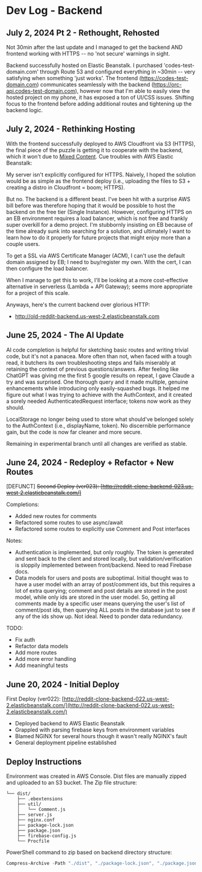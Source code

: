 # Dev Log - Backend

## July 2, 2024 Pt 2 - Rethought, Rehosted

Not 30min after the last update and I managed to get the backend AND frontend working with HTTPS -- no 'not secure' warnings in sight.

Backend successfully hosted on Elastic Beanstalk. I purchased 'codes-test-domain.com' through Route 53 and configured everything in ~30min -- very satisfying when something 'just works'.
The frontend (https://codes-test-domain.com) communicates seamlessly with the backend (https://orc-api.codes-test-domain.com), however now that I'm able to easily view the hosted project on my phone, it has exposed a ton of UI/CSS issues. Shifting focus to the frontend before adding additional routes and tightening up the backend logic.

## July 2, 2024 - Rethinking Hosting

With the frontend successfully deployed to AWS Cloudfront via S3 (HTTPS), the final piece of the puzzle is getting it to cooperate with the backend, which it won't due to [Mixed Content](https://developer.mozilla.org/en-US/docs/Web/Security/Mixed_content). Cue troubles with AWS Elastic Beanstalk:

My server isn't explicitly configured for HTTPS. Naively, I hoped the solution would be as simple as the frontend deploy (i.e., uploading the files to S3 + creating a distro in Cloudfront = boom; HTTPS).

But no. The backend is a different beast. I've been hit with a surprise AWS bill before was therefore hoping that it would be possible to host the backend on the free tier (Single Instance). However, configuring HTTPS on an EB environment requires a load balancer, which is not free and frankly super overkill for a demo project. I'm stubbornly insisting on EB because of the time already sunk into searching for a solution, and ultimately I want to learn how to do it properly for future projects that might enjoy more than a couple users.

To get a SSL via AWS Certificate Manager (ACM), I can't use the default domain assigned by EB; I need to buy/register my own. With the cert, I can then configure the load balancer.

When I manage to get this to work, I'll be looking at a more cost-effective alternative in serverless (Lambda + API Gateway); seems more appropriate for a project of this scale.

Anyways, here's the current backend over glorious HTTP: 
* http://old-reddit-backend.us-west-2.elasticbeanstalk.com

## June 25, 2024 - The AI Update

AI code completion is helpful for sketching basic routes and writing trivial code, but it's not a panacea. More often than not, when faced with a tough read, it butchers its own troubleshooting steps and fails miserably at retaining the context of previous questions/answers. After feeling like ChatGPT was giving me the first 5 google results on repeat, I gave Claude a try and was surprised. One thorough query and it made multiple, genuine enhancements while introducing only easily-squashed bugs. It helped me figure out what I was trying to achieve with the AuthContext, and it created a sorely needed AuthenticatedRequest interface; tokens now work as they should.

LocalStorage no longer being used to store what should've belonged solely to the AuthContext (i.e., displayName, token). No discernible performance gain, but the code is now far cleaner and more secure.

Remaining in experimental branch until all changes are verified as stable.

## June 24, 2024 - Redeploy + Refactor + New Routes

[DEFUNCT] ~~Second Deploy (ver023): [http://reddit-clone-backend-023.us-west-2.elasticbeanstalk.com/]~~

Completions:

- Added new routes for comments
- Refactored some routes to use async/await
- Refactored some routes to explicitly use Comment and Post interfaces

Notes:

- Authentication is implemented, but only roughly. The token is generated and sent back to the client and stored locally, but validation/verification is sloppily implemented between front/backend. Need to read Firebase docs.
- Data models for users and posts are suboptimal. Initial thought was to have a user model with an array of post/comment ids, but this requires a lot of extra querying; comment and post details are stored in the post model, while only ids are stored in the user model. So, getting all comments made by a specific user means querying the user's list of comment/post ids, then querying ALL posts in the database just to see if any of the ids show up. Not ideal. Need to ponder data redundancy.

TODO:

- Fix auth
- Refactor data models
- Add more routes
- Add more error handling
- Add meaningful tests

## June 20, 2024 - Initial Deploy

First Deploy (ver022): [http://reddit-clone-backend-022.us-west-2.elasticbeanstalk.com/](http://reddit-clone-backend-022.us-west-2.elasticbeanstalk.com/)

- Deployed backend to AWS Elastic Beanstalk
- Grappled with parsing firebase keys from environment variables
- Blamed NGINX for several hours though it wasn't really NGINX's fault
- General deployment pipeline established

## Deploy Instructions

Environment was created in AWS Console. Dist files are manually zipped and uploaded to an S3 bucket. The Zip file structure:

```
└── dist/
    ├── .ebextensions
    ├── util/
    │   └── Comment.js
    ├── server.js
    ├── nginx.conf
    ├── package-lock.json
    ├── package.json
    ├── firebase-config.js
    └── Procfile
```

PowerShell command to zip based on backend directory structure:

```powershell
Compress-Archive -Path "./dist", "./package-lock.json", "./package.json", "./Procfile" -DestinationPath "reddit-clone-backend-022.zip"
```
